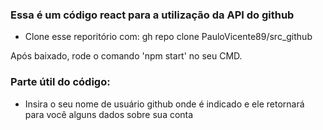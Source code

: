 ### Essa é um código react para a utilização da API do github

- Clone esse reporitório com:
gh repo clone PauloVicente89/src_github

Após baixado, rode o comando 'npm start' no seu CMD.


### Parte útil do código:

- Insira o seu nome de usuário github onde é indicado e ele retornará para você alguns dados sobre sua conta
